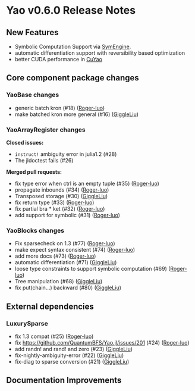 # Yao v0.6.0 Release Notes

## New Features

- Symbolic Computation Support via [SymEngine](https://github.com/symengine/SymEngine.jl).
- automatic differentiation support with reversibility based optimization
- better CUDA performance in [CuYao](https://github.com/QuantumBFS/CuYao.jl)

## Core component package changes
### YaoBase changes

- generic batch kron (#18) ([Roger-luo](https://github.com/Roger-luo))
- make batched kron more general (#16) ([GiggleLiu](https://github.com/GiggleLiu))

### YaoArrayRegister changes

**Closed issues:**

- `instruct!` ambiguity error in julia1.2 (#28)
- The jldoctest fails (#26)

**Merged pull requests:**

- fix type error when ctrl is an empty tuple (#35) ([Roger-luo](https://github.com/Roger-luo))
- propagate inbounds (#34) ([Roger-luo](https://github.com/Roger-luo))
- Transposed storage (#30) ([GiggleLiu](https://github.com/GiggleLiu))
- fix return type (#33) ([Roger-luo](https://github.com/Roger-luo))
- fix partial bra \* ket (#32) ([Roger-luo](https://github.com/Roger-luo))
- add support for symbolic (#31) ([Roger-luo](https://github.com/Roger-luo))


### YaoBlocks changes
- Fix sparsecheck on 1.3 (#77) ([Roger-luo](https://github.com/Roger-luo))
- make expect syntax consistent (#74) ([Roger-luo](https://github.com/Roger-luo))
- add more docs (#73) ([Roger-luo](https://github.com/Roger-luo))
- automatic differentiation (#71) ([GiggleLiu](https://github.com/GiggleLiu))
- loose type constraints to support symbolic computation (#69) ([Roger-luo](https://github.com/Roger-luo))
- Tree manipulation (#68) ([GiggleLiu](https://github.com/GiggleLiu))
- fix put\(chain...\) backward (#80) ([GiggleLiu](https://github.com/GiggleLiu))

## External dependencies

### LuxurySparse

- fix 1.3 compat (#25) ([Roger-luo](https://github.com/Roger-luo))
- fix https://github.com/QuantumBFS/Yao.jl/issues/201 (#24) ([Roger-luo](https://github.com/Roger-luo))
- add randn! and rand! and zero (#23) ([GiggleLiu](https://github.com/GiggleLiu))
- fix-nightly-ambiguity-error (#22) ([GiggleLiu](https://github.com/GiggleLiu))
- fix-diag to sparse conversion (#21) ([GiggleLiu](https://github.com/GiggleLiu))


## Documentation Improvements

